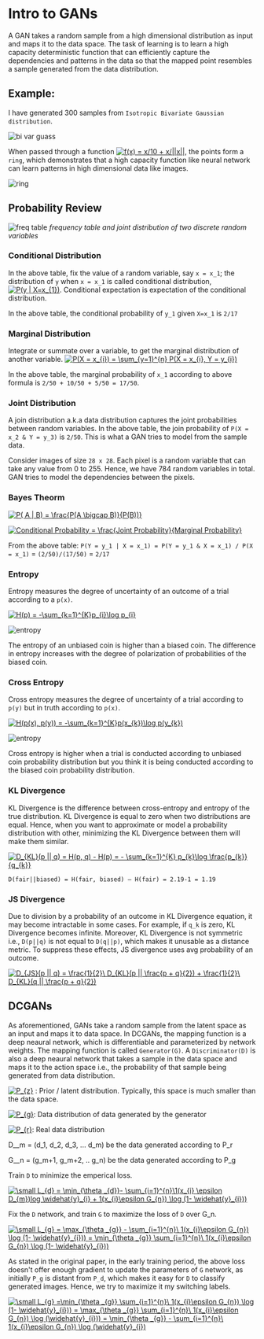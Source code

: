 Intro to GANs
===

A GAN takes a random sample from a high dimensional distribution as input and maps it to the data space. The task of learning is to learn a high capacity deterministic function that can efficiently capture the dependencies and patterns in the data so that the mapped point resembles a sample generated from the data distribution. 

Example:
---

I have generated 300 samples from `Isotropic Bivariate Gaussian distribution`. 

![bi var guass](Images/bi_var_guassian.png)

When passed through a function <a href="https://www.codecogs.com/eqnedit.php?latex=f(x)&space;=&space;x/10&space;&plus;&space;x/||x||" target="_blank"><img src="https://latex.codecogs.com/svg.latex?f(x)&space;=&space;x/10&space;&plus;&space;x/||x||" title="f(x) = x/10 + x/||x||" /></a>, the points form a `ring`, which demonstrates that a high capacity function like neural network can learn patterns in high dimensional data like images.

![ring](Images/Ring_formation.png)

Probability Review
---

![freq table](Images/frequency_table.png)
*frequency table and joint distribution of two discrete random variables*

<h3>Conditional Distribution</h3> 

In the above table, fix the value of a random variable, say `x = x_1`; the distribution of `y` when `x = x_1` is called conditional distribution, <a href="https://www.codecogs.com/eqnedit.php?latex=P(y&space;|&space;X=x_{1})" target="_blank"><img src="https://latex.codecogs.com/svg.latex?P(y&space;|&space;X=x_{1})" title="P(y | X=x_{1})" /></a>. Conditional expectation is expectation of the conditional distribution. 

In the above table, the conditional probability of `y_1` given `X=x_1` is `2/17`

<h3>Marginal Distribution</h3>

Integrate or summate over a variable, to get the marginal distribution of another variable. 
<a href="https://www.codecogs.com/eqnedit.php?latex=P(X&space;=&space;x_{i})&space;=&space;\sum_{y=1}^{n}&space;P(X&space;=&space;x_{i},&space;Y&space;=&space;y_{i})" target="_blank"><img src="https://latex.codecogs.com/svg.latex?P(X&space;=&space;x_{i})&space;=&space;\sum_{y=1}^{n}&space;P(X&space;=&space;x_{i},&space;Y&space;=&space;y_{i})" title="P(X = x_{i}) = \sum_{y=1}^{n} P(X = x_{i}, Y = y_{i})" /></a>

In the above table, the marginal probability of `x_1` according to above formula is `2/50 + 10/50 + 5/50 = 17/50`. 

<h3>Joint Distribution</h3>

A join distribution a.k.a data distribution captures the joint probabilities between random variables. In the above table, the join probability of `P(X = x_2 & Y = y_3)` is `2/50`. This is what a GAN tries to model from the sample data. 

Consider images of size `28 x 28`. Each pixel is a random variable that can take any value from 0 to 255. Hence, we have 784 random variables in total. GAN tries to model the dependencies between the pixels. 

<h3>Bayes Theorm</h3>

<a href="https://www.codecogs.com/eqnedit.php?latex=P(&space;A&space;|&space;B)&space;=&space;\frac{P(A&space;\bigcap&space;B)}{P(B))}" target="_blank"><img src="https://latex.codecogs.com/svg.latex?P(&space;A&space;|&space;B)&space;=&space;\frac{P(A&space;\bigcap&space;B)}{P(B))}" title="P( A | B) = \frac{P(A \bigcap B)}{P(B))}" /></a>

<a href="https://www.codecogs.com/eqnedit.php?latex=Conditional&space;Probability&space;=&space;\frac{Joint&space;Probability}{Marginal&space;Probability}" target="_blank"><img src="https://latex.codecogs.com/svg.latex?Conditional&space;Probability&space;=&space;\frac{Joint&space;Probability}{Marginal&space;Probability}" title="Conditional Probability = \frac{Joint Probability}{Marginal Probability}" /></a>

From the above table: `P(Y = y_1 | X = x_1) = P(Y = y_1 & X = x_1) / P(X = x_1)` = `(2/50)/(17/50)` = `2/17`

<h3>Entropy</h3>

Entropy measures the degree of uncertainty of an outcome of a trial according to a `p(x)`. 

<a href="https://www.codecogs.com/eqnedit.php?latex=H(p)&space;=&space;-\sum_{k=1}^{K}p_{i}\log&space;p_{i}" target="_blank"><img src="https://latex.codecogs.com/svg.latex?H(p)&space;=&space;-\sum_{k=1}^{K}p_{k}\log&space;p_{k}" title="H(p) = -\sum_{k=1}^{K}p_{i}\log p_{i}" /></a>

![entropy](Images/entropy.png)

 
The entropy of an unbiased coin is higher than a biased coin. The difference in entropy increases with the degree of polarization of probabilities of the biased coin.

<h3>Cross Entropy</h3>

Cross entropy measures the degree of uncertainty of a trial according to `p(y)` but in truth according to `p(x)`.

<a href="https://www.codecogs.com/eqnedit.php?latex=H(p(x),&space;p(y))&space;=&space;-\sum_{k=1}^{K}p(x_{k})\log&space;p(y_{k})" target="_blank"><img src="https://latex.codecogs.com/svg.latex?H(p(x),&space;p(y))&space;=&space;-\sum_{k=1}^{K}p(x_{k})\log&space;p(y_{k})" title="H(p(x), p(y)) = -\sum_{k=1}^{K}p(x_{k})\log p(y_{k})" /></a>

![entropy](Images/cross_entropy.png)

Cross entropy is higher when a trial is conducted according to unbiased coin probability distribution but you think it is being conducted according to the biased coin probability distribution. 

<h3>KL Divergence</h3>

KL Divergence is the difference between cross-entropy and entropy of the true distribution. KL Divergence is equal to zero when two distributions are equal. Hence, when you want to approximate or model a probability distribution with other, minimizing the KL Divergence between them will make them similar.

<a href="https://www.codecogs.com/eqnedit.php?latex=D_{KL}(p&space;||&space;q)&space;=&space;H(p,&space;q)&space;-&space;H(p)&space;=&space;-&space;\sum_{k=1}^{K}&space;p_{k}\log&space;\frac{p_{k}}{q_{k}}" target="_blank"><img src="https://latex.codecogs.com/svg.latex?D_{KL}(p&space;||&space;q)&space;=&space;H(p,&space;q)&space;-&space;H(p)&space;=&space;-&space;\sum_{k=1}^{K}&space;p_{k}\log&space;\frac{p_{k}}{q_{k}}" title="D_{KL}(p || q) = H(p, q) - H(p) = - \sum_{k=1}^{K} p_{k}\log \frac{p_{k}}{q_{k}}" /></a>

`D(fair||biased) = H(fair, biased) – H(fair) = 2.19-1 = 1.19`

<h3>JS Divergence</h3>

Due to division by a probability of an outcome in KL Divergence equation, it may become intractable in some cases. For example, if `q_k` is zero, KL Divergence becomes infinite. Moreover, KL Divergence is not symmetric i.e., `D(p||q)` is not equal to `D(q||p)`, which makes it unusable as a distance metric. To suppress these effects, JS divergence uses avg probability of an outcome.

<a href="https://www.codecogs.com/eqnedit.php?latex=D_{JS}(p&space;||&space;q)&space;=&space;\frac{1}{2}\&space;D_{KL}(p&space;||&space;\frac{p&space;&plus;&space;q}{2})&space;&plus;&space;\frac{1}{2}\&space;D_{KL}(q&space;||&space;\frac{p&space;&plus;&space;q}{2})" target="_blank"><img src="https://latex.codecogs.com/svg.latex?D_{JS}(p&space;||&space;q)&space;=&space;\frac{1}{2}\&space;D_{KL}(p&space;||&space;\frac{p&space;&plus;&space;q}{2})&space;&plus;&space;\frac{1}{2}\&space;D_{KL}(q&space;||&space;\frac{p&space;&plus;&space;q}{2})" title="D_{JS}(p || q) = \frac{1}{2}\ D_{KL}(p || \frac{p + q}{2}) + \frac{1}{2}\ D_{KL}(q || \frac{p + q}{2})" /></a>

DCGANs
----

As aforementioned, GANs take a random sample from the latent space as an input and maps it to data space. In DCGANs, the mapping function is a deep neaural network, which is differentiable and parameterized by network weights. The mapping function is called `Generator(G)`. A `Discriminator(D)` is also a deep neaural network that takes a sample in the data space and maps it to the action space i.e., the probability of that sample being generated from data distribution. 

<a href="https://www.codecogs.com/eqnedit.php?latex=P_{z}" target="_blank"><img src="https://latex.codecogs.com/svg.latex?P_{z}" title="P_{z}" /></a> :  Prior / latent distribution. Typically, this space is much smaller than the data space.

<a href="https://www.codecogs.com/eqnedit.php?latex=P_{g}" target="_blank"><img src="https://latex.codecogs.com/svg.latex?P_{g}" title="P_{g}" /></a>: Data distribution of data generated by the generator

<a href="https://www.codecogs.com/eqnedit.php?latex=P_{r}" target="_blank"><img src="https://latex.codecogs.com/svg.latex?P_{r}" title="P_{r}" /></a>: Real data distribution

D__m = (d_1, d_2, d_3, ... d_m) be the data generated according to P_r

G__n = (g_m+1, g_m+2, .. g_n) be the data generated according to P_g


Train `D` to minimize the emperical loss. 

<a href="https://www.codecogs.com/eqnedit.php?latex=\inline&space;\fn_cm&space;\small&space;L_{d}&space;=&space;\min_{\theta&space;_{d}}-&space;\sum_{i=1}^{n}\1(x_{i}&space;\epsilon&space;D_{m})log&space;\widehat{y}_{i}&space;&plus;&space;1(x_{i}\epsilon&space;G_{n})&space;\log&space;(1-&space;\widehat{y}_{i}))" target="_blank"><img src="https://latex.codecogs.com/svg.latex?\inline&space;\fn_cm&space;\small&space;L_{d}&space;=&space;\min_{\theta&space;_{d}}-&space;\sum_{i=1}^{n}\1(x_{i}&space;\epsilon&space;D_{m})log&space;\widehat{y}_{i}&space;&plus;&space;1(x_{i}\epsilon&space;G_{n})&space;\log&space;(1-&space;\widehat{y}_{i}))" title="\small L_{d} = \min_{\theta _{d}}- \sum_{i=1}^{n}\1(x_{i} \epsilon D_{m})log \widehat{y}_{i} + 1(x_{i}\epsilon G_{n}) \log (1- \widehat{y}_{i}))" /></a>

Fix the `D` network, and train `G` to maximize the loss of `D` over G_n. 

<a href="https://www.codecogs.com/eqnedit.php?latex=\inline&space;\fn_cm&space;\small&space;L_{g}&space;=&space;\max_{\theta&space;_{g}}&space;-&space;\sum_{i=1}^{n}\&space;1(x_{i}\epsilon&space;G_{n})&space;\log&space;(1-&space;\widehat{y}_{i}))&space;=&space;\min_{\theta&space;_{g}}&space;\sum_{i=1}^{n}\&space;1(x_{i}\epsilon&space;G_{n})&space;\log&space;(1-&space;\widehat{y}_{i}))" target="_blank"><img src="https://latex.codecogs.com/svg.latex?\inline&space;\fn_cm&space;\small&space;L_{g}&space;=&space;\max_{\theta&space;_{g}}&space;-&space;\sum_{i=1}^{n}\&space;1(x_{i}\epsilon&space;G_{n})&space;\log&space;(1-&space;\widehat{y}_{i}))&space;=&space;\min_{\theta&space;_{g}}&space;\sum_{i=1}^{n}\&space;1(x_{i}\epsilon&space;G_{n})&space;\log&space;(1-&space;\widehat{y}_{i}))" title="\small L_{g} = \max_{\theta _{g}} - \sum_{i=1}^{n}\ 1(x_{i}\epsilon G_{n}) \log (1- \widehat{y}_{i})) = \min_{\theta _{g}} \sum_{i=1}^{n}\ 1(x_{i}\epsilon G_{n}) \log (1- \widehat{y}_{i}))" /></a>

As stated in the original paper, in the early training period, the above loss doesn't offer enough gradient to update the parameters of `G` network, as initially `P_g` is distant from `P_d`, which makes it easy for `D` to classify generated images. Hence, we try to maximize it my switching labels.

<a href="https://www.codecogs.com/eqnedit.php?latex=\inline&space;\fn_cm&space;\small&space;L_{g}&space;=\min_{\theta&space;_{g}}&space;\sum_{i=1}^{n}\&space;1(x_{i}\epsilon&space;G_{n})&space;\log&space;(1-&space;\widehat{y}_{i}))&space;=&space;\max_{\theta&space;_{g}}&space;\sum_{i=1}^{n}\&space;1(x_{i}\epsilon&space;G_{n})&space;\log&space;(\widehat{y}_{i}))&space;=&space;\min_{\theta&space;_{g}}&space;-&space;\sum_{i=1}^{n}\&space;1(x_{i}\epsilon&space;G_{n})&space;\log&space;(\widehat{y}_{i})" target="_blank"><img src="https://latex.codecogs.com/svg.latex?\inline&space;\fn_cm&space;\small&space;L_{g}&space;=\min_{\theta&space;_{g}}&space;\sum_{i=1}^{n}\&space;1(x_{i}\epsilon&space;G_{n})&space;\log&space;(1-&space;\widehat{y}_{i}))&space;=&space;\max_{\theta&space;_{g}}&space;\sum_{i=1}^{n}\&space;1(x_{i}\epsilon&space;G_{n})&space;\log&space;(\widehat{y}_{i}))&space;=&space;\min_{\theta&space;_{g}}&space;-&space;\sum_{i=1}^{n}\&space;1(x_{i}\epsilon&space;G_{n})&space;\log&space;(\widehat{y}_{i})" title="\small L_{g} =\min_{\theta _{g}} \sum_{i=1}^{n}\ 1(x_{i}\epsilon G_{n}) \log (1- \widehat{y}_{i})) = \max_{\theta _{g}} \sum_{i=1}^{n}\ 1(x_{i}\epsilon G_{n}) \log (\widehat{y}_{i})) = \min_{\theta _{g}} - \sum_{i=1}^{n}\ 1(x_{i}\epsilon G_{n}) \log (\widehat{y}_{i})" /></a>



 
